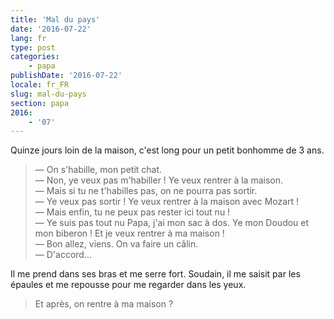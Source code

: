 ```yaml
---
title: 'Mal du pays'
date: '2016-07-22'
lang: fr
type: post
categories:
    - papa
publishDate: '2016-07-22'
locale: fr_FR
slug: mal-du-pays
section: papa
2016:
    - '07'
---
```


Quinze jours loin de la maison, c'est long pour un petit bonhomme de 3 ans.

<!--more-->

> — On s'habille, mon petit chat.  
> — Non, ye veux pas m'habiller ! Ye veux rentrer à la maison.  
> — Mais si tu ne t'habilles pas, on ne pourra pas sortir.  
> — Ye veux pas sortir ! Ye veux rentrer à la maison avec Mozart !  
> — Mais enfin, tu ne peux pas rester ici tout nu !  
> — Ye suis pas tout nu Papa, j'ai mon sac à dos. Ye mon Doudou et mon biberon ! Et je veux rentrer à ma maison !  
> — Bon allez, viens. On va faire un câlin.  
> — D'accord…

Il me prend dans ses bras et me serre fort. Soudain, il me saisit par les épaules et me repousse pour me regarder dans les yeux.

> Et après, on rentre à ma maison ?
